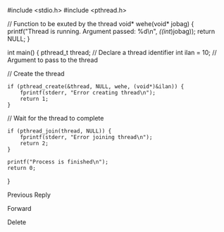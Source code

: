 #include <stdio.h>
#include <pthread.h>

// Function to be exuted by the thread
void* wehe(void* jobag) {
    printf("Thread is running. Argument passed: %d\n", *((int*)jobag));
    return NULL;
}

int main() {
    pthread_t thread;   // Declare a thread identifier
    int ilan = 10;       // Argument to pass to the thread

// Create the thread

    if (pthread_create(&thread, NULL, wehe, (void*)&ilan)) {
        fprintf(stderr, "Error creating thread\n");
        return 1;
    }

// Wait for the thread to complete

    if (pthread_join(thread, NULL)) {
        fprintf(stderr, "Error joining thread\n");
        return 2;
    }

    printf("Process is finished\n");
    return 0;
}

Previous
Reply
 
Forward
 
Delete
